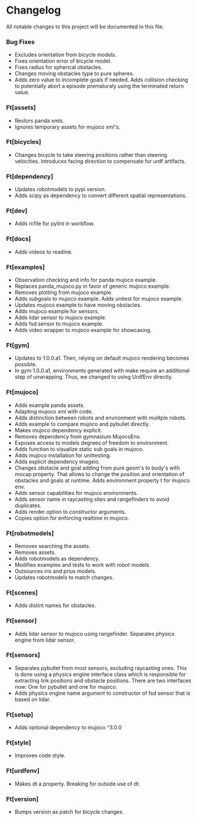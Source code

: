 # Changelog

All notable changes to this project will be documented in this file.


### Bug Fixes

- Excludes orientation from bicycle models.
- Fixes orientation error of bicycle model.
- Fixes radius for spherical obstacles.
- Changes moving obstacles type to pure spheres.
- Adds zero value to incomplete goals if needed. Adds collision checking to potentially abort a episode prematuraly using the terminated return value.

### Ft[assets]

- Restors panda xmls.
- Ignores temporary assets for mujoco xml's.

### Ft[bicycles]

- Changes bicycle to take steering positions rather than steering velocities. Introduces facing direction to compensate for urdf artifacts.

### Ft[dependency]

- Updates robotmodels to pypi version.
- Adds scipy as dependency to convert different spatial representations.

### Ft[dev]

- Adds rcfile for pylint in workflow.

### Ft[docs]

- Adds videos to readme.

### Ft[examples]

- Observation checking and info for panda mujoco example.
- Replaces panda_mujoco.py in favor of generic mujoco example.
- Removes plotting from mujoco example.
- Adds subgoals to mujoco example. Adds unitest for mujoco example.
- Updates mujoco example to have moving obstacles.
- Adds mujoco example for sensors.
- Adds lidar sensor to mujoco example.
- Adds fsd sensor to mujoco example.
- Adds video wrapper to mujoco example for showcasing.

### Ft[gym]

- Updates to 1.0.0.a1. Then, relying on default mujoco rendering becomes possible.
- In gym 1.0.0.a1, environments generated with make require an additional step of unwrapping. Thus, we changed to using UrdfEnv directly.

### Ft[mujoco]

- Adds example panda assets.
- Adapting mujoco xml with code.
- Adds distinction between robots and environment with mulitple robots.
- Adds example to compare mujoco and pybullet directly.
- Makes mujoco dependency explicit.
- Removes dependency from gymnasium MujocoEnv.
- Exposes access to models degrees of freedom to environment.
- Adds function to visualize static sub goals in mujoco.
- Adds mujoco installation for unittesting.
- Adds explicit dependency imageio.
- Changes obstacle and goal adding from pure geom's to body's with mocap property. That allows to change the position and orientation of obstacles and goals at runtime. Adds environment property t for mujoco env.
- Adds sensor capabilities for mujoco environments.
- Adds sensor name in raycasting sites and rangefinders to avoid duplicates.
- Adds render option to constructor arguments.
- Copies option for enforcing realtime in mujoco.

### Ft[robotmodels]

- Removes searching the assets.
- Removes assets.
- Adds robotmodels as dependency.
- Modifies examples and tests to work with robot models.
- Outsources iris and prius models.
- Updates robotmodels to match changes.

### Ft[scenes]

- Adds distint names for obstacles.

### Ft[sensor]

- Adds lidar sensor to mujoco using rangefinder. Separates physics engine from lidar sensor.

### Ft[sensors]

- Separates pybullet from most sensors, excluding raycasting ones. This is done using a physics engine interface class which is responsible for extracting link positions and obstacle positions. There are two interfaces now: One for pybullet and one for mujoco.
- Adds physics engine name argument to constructor of fsd sensor that is based on lidar.

### Ft[setup]

- Adds optional dependency to mujoco ^3.0.0

### Ft[style]

- Improves code style.

### Ft[urdfenv]

- Makes dt a property. Breaking for outside use of dt.

### Ft[version]

- Bumps version as patch for bicycle changes.

<!-- generated by git-cliff -->
